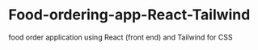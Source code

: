 # Food-ordering-app-React-Tailwind
food order application using React (front end) and Tailwind for CSS
